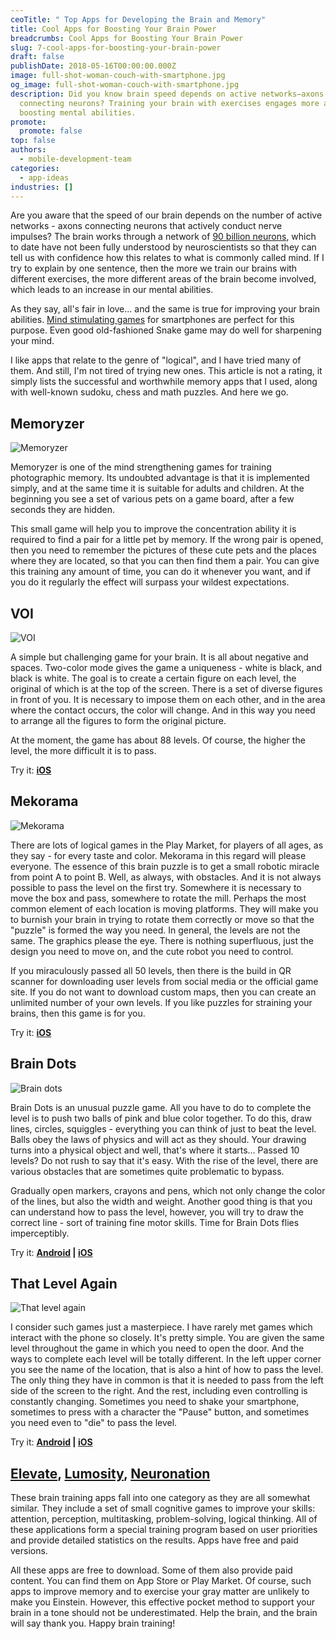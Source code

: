 ```yaml
---
ceoTitle: " Top Apps for Developing the Brain and Memory"
title: Cool Apps for Boosting Your Brain Power
breadcrumbs: Cool Apps for Boosting Your Brain Power
slug: 7-cool-apps-for-boosting-your-brain-power
draft: false
publishDate: 2018-05-16T00:00:00.000Z
image: full-shot-woman-couch-with-smartphone.jpg
og_image: full-shot-woman-couch-with-smartphone.jpg
description: Did you know brain speed depends on active networks—axons
  connecting neurons? Training your brain with exercises engages more areas,
  boosting mental abilities.
promote:
  promote: false
top: false
authors:
  - mobile-development-team
categories:
  - app-ideas
industries: []
---
```

Are you aware that the speed of our brain depends on the number of active networks - axons connecting neurons that actively conduct nerve impulses? The brain works through a network of <a href="https://en.wikipedia.org/wiki/Human_brain" rel="nofollow" target="_blank">90 billion neurons</a>, which to date have not been fully understood by neuroscientists so that they can tell us with confidence how this relates to what is commonly called mind. If I try to explain by one sentence, then the more we train our brains with different exercises, the more different areas of the brain become involved, which leads to an increase in our mental abilities.

As they say, all's fair in love... and the same is true for improving your brain abilities. <a href="https://www.sciencedaily.com/releases/2014/06/140624092528.htm" rel="nofollow" target="_blank">Mind stimulating games</a> for smartphones are perfect for this purpose. Even good old-fashioned Snake game may do well for sharpening your mind.

I like apps that relate to the genre of "logical", and I have tried many of them. And still, I'm not tired of trying new ones. This article is not a rating, it simply lists the successful and worthwhile memory apps that I used, along with well-known sudoku, chess and math puzzles. And here we go.

## Memoryzer

![Memoryzer](Memoryzer.png)

Memoryzer is one of the mind strengthening games for training photographic memory. Its undoubted advantage is that it is implemented simply, and at the same time it is suitable for adults and children. At the beginning you see a set of various pets on a game board, after a few seconds they are hidden.

This small game will help you to improve the concentration ability it is required to find a pair for a little pet by memory. If the wrong pair is opened, then you need to remember the pictures of these cute pets and the places where they are located, so that you can then find them a pair. You can give this training any amount of time, you can do it whenever you want, and if you do it regularly the effect will surpass your wildest expectations.

## VOI

![VOI](Voi.png)

A simple but challenging game for your brain. It is all about negative and spaces. Two-color mode gives the game a uniqueness - white is black, and black is white. The goal is to create a certain figure on each level, the original of which is at the top of the screen. There is a set of diverse figures in front of you. It is necessary to impose them on each other, and in the area where the contact occurs, the color will change. And in this way you need to arrange all the figures to form the original picture.

At the moment, the game has about 88 levels. Of course, the higher the level, the more difficult it is to pass.

Try it: **<a href="https://itunes.apple.com/us/app/voi/id1110376793?mt=8" rel="nofollow" target="_blank">iOS</a>**

## Mekorama

![Mekorama](Mekorama.png)

There are lots of logical games in the Play Market, for players of all ages, as they say - for every taste and color. Mekorama in this regard will please everyone. The essence of this brain puzzle is to get a small robotic miracle from point A to point B. Well, as always, with obstacles. And it is not always possible to pass the level on the first try. Somewhere it is necessary to move the box and pass, somewhere to rotate the mill. Perhaps the most common element of each location is moving platforms. They will make you to burnish your brain in trying to rotate them correctly or move so that the "puzzle" is formed the way you need. In general, the levels are not the same. The graphics please the eye. There is nothing superfluous, just the design you need to move on, and the cute robot you need to control.

If you miraculously passed all 50 levels, then there is the build in QR scanner for downloading user levels from social media or the official game site. If you do not want to download custom maps, then you can create an unlimited number of your own levels. If you like puzzles for straining your brains, then this game is for you.

Try it: **<a href="https://itunes.apple.com/us/app/mekorama/id1079464948?mt=8" rel="nofollow" target="_blank">iOS</a>**

## Brain Dots

![Brain dots](Brain-dots.png)

Brain Dots is an unusual puzzle game. All you have to do to complete the level is to push two balls of pink and blue color together. To do this, draw lines, circles, squiggles - everything you can think of just to beat the level. Balls obey the laws of physics and will act as they should. Your drawing turns into a physical object and well, that's where it starts… Passed 10 levels? Do not rush to say that it's easy. With the rise of the level, there are various obstacles that are sometimes quite problematic to bypass.

Gradually open markers, crayons and pens, which not only change the color of the lines, but also the width and weight. Another good thing is that you can understand how to pass the level, however, you will try to draw the correct line - sort of training fine motor skills. Time for Brain Dots flies imperceptibly.

Try it: **<a href="https://play.google.com/store/apps/details?id=jp.co.translimit.braindots" rel="nofollow" target="_blank">Android</a> | <a href="https://itunes.apple.com/us/app/brain-dots-draw-and-solve/id1004227662?mt=8" rel="nofollow" target="_blank">iOS</a>**

## That Level Again

![That level again](That-level-again.png)

I consider such games just a masterpiece. I have rarely met games which interact with the phone so closely. It's pretty simple. You are given the same level throughout the game in which you need to open the door. And the ways to complete each level will be totally different. In the left upper corner you see the name of the location, that is also a hint of how to pass the level. The only thing they have in common is that it is needed to pass from the left side of the screen to the right. And the rest, including even controlling is constantly changing. Sometimes you need to shake your smartphone, sometimes to press with a character the "Pause" button, and sometimes you need even to "die" to pass the level.

Try it: **<a href="https://play.google.com/store/apps/details?id=ru.iamtagir.game.android" rel="nofollow" target="_blank">Android</a> | <a href="https://itunes.apple.com/us/app/that-level-again/id1015720340?mt=8" rel="nofollow" target="_blank">iOS</a>**

## <a href="https://play.google.com/store/apps/details?id=com.wonder" rel="nofollow" target="_blank">Elevate</a>, <a href="https://play.google.com/store/apps/details?id=com.lumoslabs.lumosity" rel="nofollow" target="_blank">Lumosity</a>, <a href="https://play.google.com/store/apps/details?id=air.nn.mobile.app.main" rel="nofollow" target="_blank">Neuronation</a>

These brain training apps fall into one category as they are all somewhat similar. They include a set of small cognitive games to improve your skills: attention, perception, multitasking, problem-solving, logical thinking. All of these applications form a special training program based on user priorities and provide detailed statistics on the results. Apps have free and paid versions.

All these apps are free to download. Some of them also provide paid content. You can find them on App Store or Play Market. Of course, such apps to improve memory and to exercise your gray matter are unlikely to make you Einstein. However, this effective pocket method to support your brain in a tone should not be underestimated. Help the brain, and the brain will say thank you.
Happy brain training!
